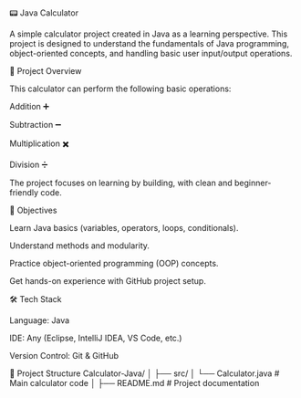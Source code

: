 📟 Java Calculator

A simple calculator project created in Java as a learning perspective.
This project is designed to understand the fundamentals of Java programming, object-oriented concepts, and handling basic user input/output operations.

📌 Project Overview

This calculator can perform the following basic operations:

Addition ➕

Subtraction ➖

Multiplication ✖️

Division ➗

The project focuses on learning by building, with clean and beginner-friendly code.

🎯 Objectives

Learn Java basics (variables, operators, loops, conditionals).

Understand methods and modularity.

Practice object-oriented programming (OOP) concepts.

Get hands-on experience with GitHub project setup.

🛠️ Tech Stack

Language: Java

IDE: Any (Eclipse, IntelliJ IDEA, VS Code, etc.)

Version Control: Git & GitHub

📂 Project Structure
Calculator-Java/
│
├── src/
│   └── Calculator.java       # Main calculator code
│
├── README.md                 # Project documentation
